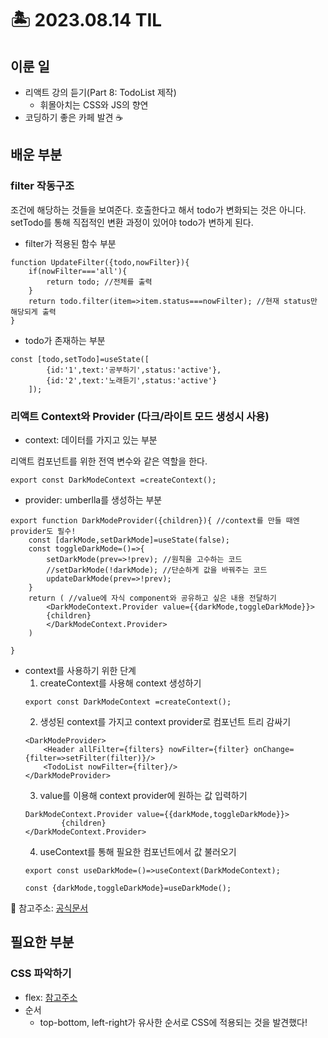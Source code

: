 # 🏝️ 2023.08.14 TIL
## 이룬 일
- 리액트 강의 듣기(Part 8: TodoList 제작)
    - 휘몰아치는 CSS와 JS의 향연
- 코딩하기 좋은 카페 발견 ☕ 
## 배운 부분
### filter 작동구조
조건에 해당하는 것들을 보여준다. 호출한다고 해서 todo가 변화되는 것은 아니다. setTodo를 통해 직접적인 변환 과정이 있어야 todo가 변하게 된다.
- filter가 적용된 함수 부분
```
function UpdateFilter({todo,nowFilter}){
    if(nowFilter==='all'){
        return todo; //전체를 출력
    }
    return todo.filter(item=>item.status===nowFilter); //현재 status만 해당되게 출력
}
```
- todo가 존재하는 부분
```
const [todo,setTodo]=useState([
        {id:'1',text:'공부하기',status:'active'},
        {id:'2',text:'노래듣기',status:'active'}
    ]);
```
### 리액트 Context와 Provider (다크/라이트 모드 생성시 사용)
- context: 데이터를 가지고 있는 부분

리액트 컴포넌트를 위한 전역 변수와 같은 역할을 한다.
```
export const DarkModeContext =createContext();
```
- provider: umberlla를 생성하는 부분
```
export function DarkModeProvider({children}){ //context를 만들 때엔 provider도 필수!
    const [darkMode,setDarkMode]=useState(false);
    const toggleDarkMode=()=>{
        setDarkMode(prev=>!prev); //원칙을 고수하는 코드
        //setDarkMode(!darkMode); //단순하게 값을 바꿔주는 코드
        updateDarkMode(prev=>!prev);
    }
    return ( //value에 자식 component와 공유하고 싶은 내용 전달하기
        <DarkModeContext.Provider value={{darkMode,toggleDarkMode}}>
        {children}
        </DarkModeContext.Provider>
    )
    
}
```
- context를 사용하기 위한 단계
    1. createContext를 사용해 context 생성하기
    ```
    export const DarkModeContext =createContext();
    ```
    2. 생성된 context를 가지고 context provider로 컴포넌트 트리 감싸기
    ```
    <DarkModeProvider>
        <Header allFilter={filters} nowFilter={filter} onChange={filter=>setFilter(filter)}/>
        <TodoList nowFilter={filter}/>
    </DarkModeProvider>
    ```
    3. value를 이용해 context provider에 원하는 값 입력하기
    ```
    DarkModeContext.Provider value={{darkMode,toggleDarkMode}}>
            {children}
    </DarkModeContext.Provider>
    ```
    4. useContext를 통해 필요한 컴포넌트에서 값 불러오기
    ```
    export const useDarkMode=()=>useContext(DarkModeContext);
    ```
    ```
    const {darkMode,toggleDarkMode}=useDarkMode();
    ```
📌 참고주소: [공식문서](https://ko.legacy.reactjs.org/docs/context.html)
## 필요한 부분
### CSS 파악하기
- flex: [참고주소](https://studiomeal.com/archives/197)
- 순서
    - top-bottom, left-right가 유사한 순서로 CSS에 적용되는 것을 발견했다!